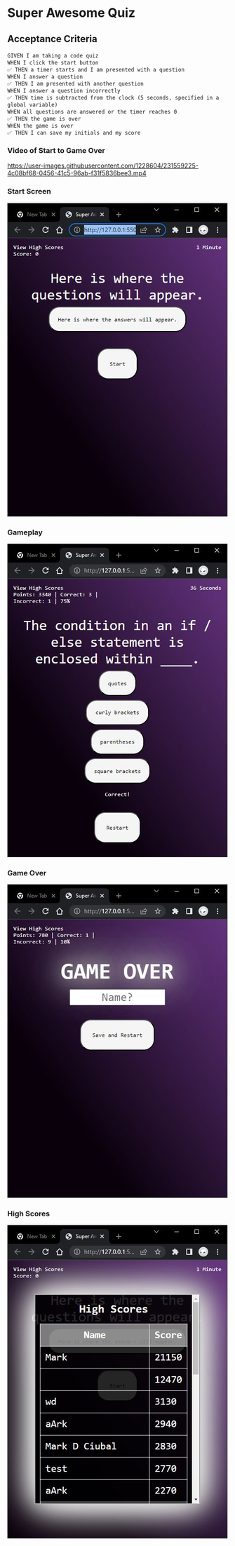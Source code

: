 # Super Awesome Quiz

## Acceptance Criteria

```
GIVEN I am taking a code quiz
WHEN I click the start button
✅ THEN a timer starts and I am presented with a question
WHEN I answer a question
✅ THEN I am presented with another question
WHEN I answer a question incorrectly
✅ THEN time is subtracted from the clock (5 seconds, specified in a global variable)
WHEN all questions are answered or the timer reaches 0
✅ THEN the game is over
WHEN the game is over
✅ THEN I can save my initials and my score
```

### Video of Start to Game Over
https://user-images.githubusercontent.com/1228604/231559225-4c08bf68-0456-41c5-96ab-f31f5836bee3.mp4

### Start Screen

![Start Screen](./assets/images/Start%20Screen.JPG)

### Gameplay

![Gameplay](./assets/images/Gameplay.JPG)

### Game Over

![Game Over](./assets/images/Game%20Over.JPG)

### High Scores

![High Scores](./assets/images/High%20Scores.JPG)

